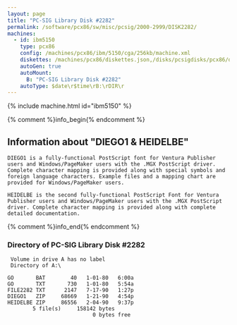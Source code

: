 ```yaml
---
layout: page
title: "PC-SIG Library Disk #2282"
permalink: /software/pcx86/sw/misc/pcsig/2000-2999/DISK2282/
machines:
  - id: ibm5150
    type: pcx86
    config: /machines/pcx86/ibm/5150/cga/256kb/machine.xml
    diskettes: /machines/pcx86/diskettes.json,/disks/pcsigdisks/pcx86/diskettes.json
    autoGen: true
    autoMount:
      B: "PC-SIG Library Disk #2282"
    autoType: $date\r$time\rB:\rDIR\r
---
```


{% include machine.html id="ibm5150" %}

{% comment %}info_begin{% endcomment %}

## Information about "DIEGO1 & HEIDELBE"

    DIEGO1 is a fully-functional PostScript font for Ventura Publisher
    users and Windows/PageMaker users with the .MGX PostScript driver.
    Complete character mapping is provided along with special symbols and
    foreign language characters. Example files and a mapping chart are
    provided for Windows/PageMaker users.
    
    HEIDELBE is the second fully-functional PostScript Font for Ventura
    Publisher users and Windows/PageMaker users with the .MGX PostScript
    driver. Complete character mapping is provided along with complete
    detailed documentation.
{% comment %}info_end{% endcomment %}


### Directory of PC-SIG Library Disk #2282

     Volume in drive A has no label
     Directory of A:\

    GO       BAT        40   1-01-80   6:00a
    GO       TXT       730   1-01-80   5:54a
    FILE2282 TXT      2147   7-17-90   1:27p
    DIEGO1   ZIP     68669   1-21-90   4:54p
    HEIDELBE ZIP     86556   2-04-90   9:37p
            5 file(s)     158142 bytes
                               0 bytes free
